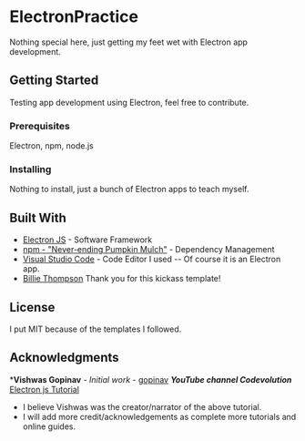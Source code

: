 # ElectronPractice

Nothing special here, just getting my feet wet with Electron app development.

## Getting Started

Testing app development using Electron, feel free to contribute.

### Prerequisites

Electron, npm, node.js

### Installing

Nothing to install, just a bunch of Electron apps to teach myself.

## Built With

* [Electron JS](https://electron.atom.io/) - Software Framework
* [npm - "Never-ending Pumpkin Mulch"](https://www.npmjs.com/) - Dependency Management
* [Visual Studio Code](https://code.visualstudio.com/) - Code Editor I used -- Of course it is an Electron app.
* [Billie Thompson](https://gist.github.com/PurpleBooth/109311bb0361f32d87a2) Thank you for this kickass template!

## License

I put MIT because of the templates I followed.

## Acknowledgments

***Vishwas Gopinav** - *Initial work* - [gopinav](https://github.com/gopinav)
***YouTube channel Codevolution*** [Electron js Tutorial](https://youtu.be/rX3axskesDw)
* I believe Vishwas was the creator/narrator of the above tutorial.
* I will add more credit/acknowledgements as complete more tutorials and online guides.
